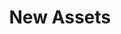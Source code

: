 ---
############################################################
# New Assets Card view on home page under News section
############################################################
title: "New Assets"
description: "For you non-linear editing fans, Animal Logic has provided the full edit list and media clips for the ALab promotional trailer. See below. And coming very soon from Intel: an indoor-outdoor 3D scene with challenging ray tracing scenarios. Watch this space!"
link: {
  text: "",
  url: ""
}
---